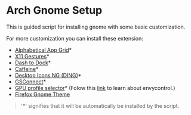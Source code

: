 # Arch Gnome Setup

This is guided script for installing gnome with some basic customization.

For more customization you can install these extension:

 - [Alphabetical App Grid](https://extensions.gnome.org/extension/4269/alphabetical-app-grid/)*
 - [X11 Gestures](https://extensions.gnome.org/extension/4033/x11-gestures/)*
 - [Dash to Dock](https://extensions.gnome.org/extension/307/dash-to-dock/)*
 - [Caffeine](https://extensions.gnome.org/extension/517/caffeine/)*
 - [Desktop Icons NG (DING)](https://extensions.gnome.org/extension/2087/desktop-icons-ng-ding/)*
 - [GSConnect](https://extensions.gnome.org/extension/1319/gsconnect/)*
 - [GPU profile selector](https://extensions.gnome.org/extension/5009/gpu-profile-selector/)*
(Folow this [link](https://github.com/bayasdev/envycontrol) to learn about envycontrol.)
 - [Firefox Gnome Theme](https://github.com/rafaelmardojai/firefox-gnome-theme#one-command-install-with-curl)

> '*' signifies that it will be automatically be installed by the script.
